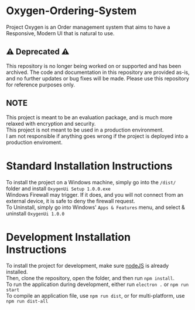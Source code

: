 # Oxygen-Ordering-System
Project Oxygen is an Order management system that aims to have a Responsive, Modern UI that is natural to use.

## :warning: Deprecated :warning:
This repository is no longer being worked on or supported and has been archived. The code and documentation in this repository are provided as-is, and no further updates or bug fixes will be made. Please use this repository for reference purposes only.

## NOTE
This project is meant to be an evaluation package, and is much more relaxed with encryption and security. </br>
This project is not meant to be used in a production environment. </br>
I am not responsible if anything goes wrong if the project is deployed into a production enviroment.

# Standard Installation Instructions
To install the project on a Windows machine, simply go into the `/dist/` folder and install `OxygenUi Setup 1.0.0.exe` </br>
Windows Firewall may trigger. If it does, and you will not connect from an external device, it is safe to deny the firewall request. </br>
To Uninstall, simply go into Windows' `Apps & Features` menu, and select & uninstall `OxygenUi 1.0.0`

# Development Installation Instructions
To install the project for development, make sure [nodeJS](https://nodejs.org/en/download/ "Click here to goto the nodeJS download page") is already installed. </br>
Then, clone the repository, open the folder, and then run `npm install`. </br>
To run the application during development, either run `electron .` or `npm run start` </br>
To compile an application file, use `npm run dist`, or for multi-platform, use `npm run dist-all`

